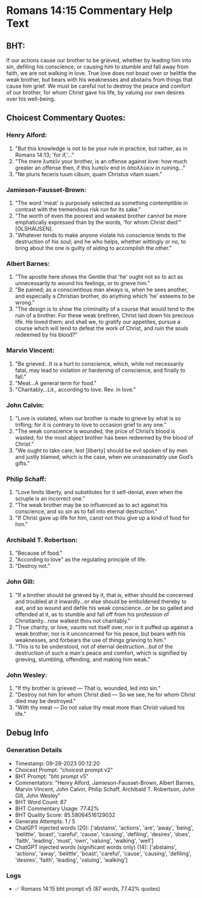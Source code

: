 # Romans 14:15 Commentary Help Text

## BHT:
If our actions cause our brother to be grieved, whether by leading him into sin, defiling his conscience, or causing him to stumble and fall away from faith, we are not walking in love. True love does not boast over or belittle the weak brother, but bears with his weaknesses and abstains from things that cause him grief. We must be careful not to destroy the peace and comfort of our brother, for whom Christ gave his life, by valuing our own desires over his well-being.

## Choicest Commentary Quotes:
### Henry Alford:
1. "But this knowledge is not to be your rule in practice, but rather, as in Romans 14:13; 'for if,'..."
2. "The mere λυπεῖν your brother, is an offense against love: how much greater an offense then, if this λυπεῖν end in ἀπολλύειν in ruining..."
3. "Ne pluris feceris tuum cibum, quam Christus vitam suam."

### Jamieson-Fausset-Brown:
1. "The word 'meat' is purposely selected as something contemptible in contrast with the tremendous risk run for its sake."
2. "The worth of even the poorest and weakest brother cannot be more emphatically expressed than by the words, 'for whom Christ died'" [OLSHAUSEN].
3. "Whatever tends to make anyone violate his conscience tends to the destruction of his soul; and he who helps, whether wittingly or no, to bring about the one is guilty of aiding to accomplish the other."

### Albert Barnes:
1. "The apostle here shows the Gentile that 'he' ought not so to act as unnecessarily to wound his feelings, or to grieve him."
2. "Be pained; as a conscientious man always is, when he sees another, and especially a Christian brother, do anything which 'he' esteems to be wrong."
3. "The design is to show the criminality of a course that would tend to the ruin of a brother. For these weak brethren, Christ laid down his precious life. He loved them; and shall we, to gratify our appetites, pursue a course which will tend to defeat the work of Christ, and ruin the souls redeemed by his blood?"

### Marvin Vincent:
1. "Be grieved...It is a hurt to conscience, which, while not necessarily fatal, may lead to violation or hardening of conscience, and finally to fall."
2. "Meat...A general term for food."
3. "Charitably...Lit., according to love. Rev. in love."

### John Calvin:
1. "Love is violated, when our brother is made to grieve by what is so trifling; for it is contrary to love to occasion grief to any one."
2. "The weak conscience is wounded, the price of Christ’s blood is wasted; for the most abject brother has been redeemed by the blood of Christ."
3. "We ought to take care, lest [liberty] should be evil spoken of by men and justly blamed, which is the case, when we unseasonably use God’s gifts."

### Philip Schaff:
1. "Love limits liberty, and substitutes for it self-denial, even when the scruple is an incorrect one."
2. "The weak brother may be so influenced as to act against his conscience, and so sin as to fall into eternal destruction."
3. "If Christ gave up life for him, canst not thou give up a kind of food for him."

### Archibald T. Robertson:
1. "Because of food."
2. "According to love" as the regulating principle of life.
3. "Destroy not."

### John Gill:
1. "If a brother should be grieved by it, that is, either should be concerned and troubled at it inwardly...or else should be emboldened thereby to eat, and so wound and defile his weak conscience...or be so galled and offended at it, as to stumble and fall off from his profession of Christianity...now walkest thou not charitably." 
2. "True charity, or love, vaunts not itself over, nor is it puffed up against a weak brother; nor is it unconcerned for his peace, but bears with his weaknesses, and forbears the use of things grieving to him." 
3. "This is to be understood, not of eternal destruction...but of the destruction of such a man's peace and comfort, which is signified by grieving, stumbling, offending, and making him weak."

### John Wesley:
1. "If thy brother is grieved — That is, wounded, led into sin."
2. "Destroy not him for whom Christ died — So we see, he for whom Christ died may be destroyed."
3. "With thy meat — Do not value thy meat more than Christ valued his life."


## Debug Info
### Generation Details
- Timestamp: 09-28-2023 00:12:20
- Choicest Prompt: "choicest prompt v2"
- BHT Prompt: "bht prompt v5"
- Commentators: "Henry Alford, Jamieson-Fausset-Brown, Albert Barnes, Marvin Vincent, John Calvin, Philip Schaff, Archibald T. Robertson, John Gill, John Wesley"
- BHT Word Count: 87
- BHT Commentary Usage: 77.42%
- BHT Quality Score: 85.58064516129032
- Generate Attempts: 1 / 5
- ChatGPT injected words (20):
	['abstains', 'actions', 'are', 'away', 'being', 'belittle', 'boast', 'careful', 'cause', 'causing', 'defiling', 'desires', 'does', 'faith', 'leading', 'must', 'own', 'valuing', 'walking', 'well']
- ChatGPT injected words (significant words only) (14):
	['abstains', 'actions', 'away', 'belittle', 'boast', 'careful', 'cause', 'causing', 'defiling', 'desires', 'faith', 'leading', 'valuing', 'walking']

### Logs
- ✅ Romans 14:15 bht prompt v5 (87 words, 77.42% quotes)